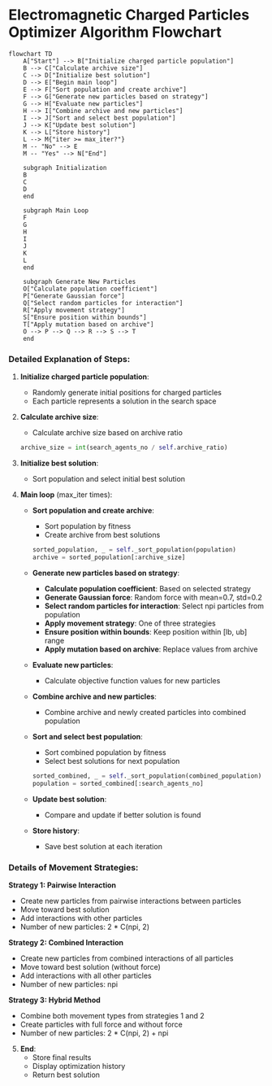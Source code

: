 # Electromagnetic Charged Particles Optimizer Algorithm Flowchart

```mermaid
flowchart TD
    A["Start"] --> B["Initialize charged particle population"]
    B --> C["Calculate archive size"]
    C --> D["Initialize best solution"]
    D --> E["Begin main loop"]
    E --> F["Sort population and create archive"]
    F --> G["Generate new particles based on strategy"]
    G --> H["Evaluate new particles"]
    H --> I["Combine archive and new particles"]
    I --> J["Sort and select best population"]
    J --> K["Update best solution"]
    K --> L["Store history"]
    L --> M{"iter >= max_iter?"}
    M -- "No" --> E
    M -- "Yes" --> N["End"]
    
    subgraph Initialization
    B
    C
    D
    end
    
    subgraph Main Loop
    F
    G
    H
    I
    J
    K
    L
    end
    
    subgraph Generate New Particles
    O["Calculate population coefficient"]
    P["Generate Gaussian force"]
    Q["Select random particles for interaction"]
    R["Apply movement strategy"]
    S["Ensure position within bounds"]
    T["Apply mutation based on archive"]
    O --> P --> Q --> R --> S --> T
    end
```

### Detailed Explanation of Steps:

1. **Initialize charged particle population**:
   - Randomly generate initial positions for charged particles
   - Each particle represents a solution in the search space

2. **Calculate archive size**:
   - Calculate archive size based on archive ratio
   ```python
   archive_size = int(search_agents_no / self.archive_ratio)
   ```

3. **Initialize best solution**:
   - Sort population and select initial best solution

4. **Main loop** (max_iter times):
   - **Sort population and create archive**:
     * Sort population by fitness
     * Create archive from best solutions
     ```python
     sorted_population, _ = self._sort_population(population)
     archive = sorted_population[:archive_size]
     ```
   
   - **Generate new particles based on strategy**:
     * **Calculate population coefficient**: Based on selected strategy
     * **Generate Gaussian force**: Random force with mean=0.7, std=0.2
     * **Select random particles for interaction**: Select npi particles from population
     * **Apply movement strategy**: One of three strategies
     * **Ensure position within bounds**: Keep position within [lb, ub] range
     * **Apply mutation based on archive**: Replace values from archive
   
   - **Evaluate new particles**:
     * Calculate objective function values for new particles
   
   - **Combine archive and new particles**:
     * Combine archive and newly created particles into combined population
   
   - **Sort and select best population**:
     * Sort combined population by fitness
     * Select best solutions for next population
     ```python
     sorted_combined, _ = self._sort_population(combined_population)
     population = sorted_combined[:search_agents_no]
     ```
   
   - **Update best solution**:
     * Compare and update if better solution is found
   
   - **Store history**:
     * Save best solution at each iteration

### Details of Movement Strategies:

**Strategy 1: Pairwise Interaction**
- Create new particles from pairwise interactions between particles
- Move toward best solution
- Add interactions with other particles
- Number of new particles: 2 * C(npi, 2)

**Strategy 2: Combined Interaction**
- Create new particles from combined interactions of all particles
- Move toward best solution (without force)
- Add interactions with all other particles
- Number of new particles: npi

**Strategy 3: Hybrid Method**
- Combine both movement types from strategies 1 and 2
- Create particles with full force and without force
- Number of new particles: 2 * C(npi, 2) + npi

5. **End**:
   - Store final results
   - Display optimization history
   - Return best solution
